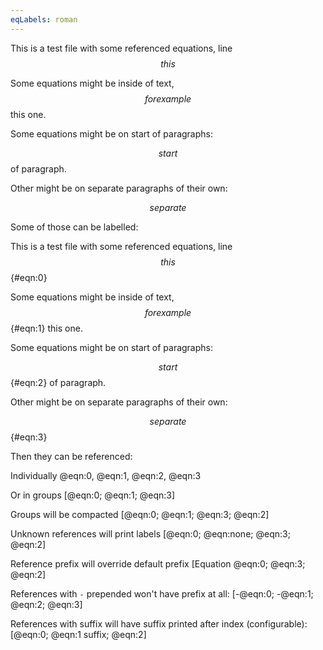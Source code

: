 ```yaml
---
eqLabels: roman
---
```

This is a test file with some referenced equations, line $$ this $$

Some equations might be inside of text, $$ for example $$ this one.

Some equations might be on start of paragraphs:

$$ start $$ of paragraph.

Other might be on separate paragraphs of their own:

$$ separate $$

Some of those can be labelled:

This is a test file with some referenced equations, line $$ this $${#eqn:0}

Some equations might be inside of text, $$ for example $${#eqn:1} this one.

Some equations might be on start of paragraphs:

$$ start $${#eqn:2} of paragraph.

Other might be on separate paragraphs of their own:

$$ separate $${#eqn:3}

Then they can be referenced:

Individually @eqn:0, @eqn:1, @eqn:2, @eqn:3

Or in groups [@eqn:0; @eqn:1; @eqn:3]

Groups will be compacted [@eqn:0; @eqn:1; @eqn:3; @eqn:2]

Unknown references will print labels [@eqn:0; @eqn:none; @eqn:3; @eqn:2]

Reference prefix will override default prefix [Equation @eqn:0; @eqn:3; @eqn:2]

References with `-` prepended won't have prefix at all:
[-@eqn:0; -@eqn:1; @eqn:2; @eqn:3]

References with suffix will have suffix printed after index (configurable):
[@eqn:0; @eqn:1 suffix; @eqn:2]
